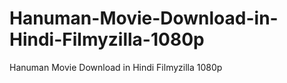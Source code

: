 # Hanuman-Movie-Download-in-Hindi-Filmyzilla-1080p
Hanuman Movie Download in Hindi Filmyzilla 1080p

